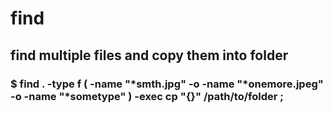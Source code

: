 # find

## find multiple files and copy them into folder

### $ find . -type f \( -name "*smth.jpg" -o -name "*onemore.jpeg" -o -name "*sometype" \) -exec cp "{}" /path/to/folder \;
